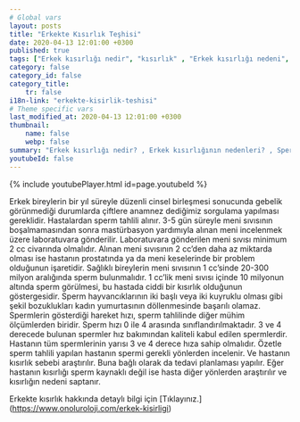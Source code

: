 ```yaml
---
# Global vars
layout: posts
title: "Erkekte Kısırlık Teşhisi"
date: 2020-04-13 12:01:00 +0300
published: true
tags: ["Erkek kısırlığı nedir", "kısırlık" , "Erkek kısırlığı nedeni", "kısırlık çözümü" , "kısırlık ameliyatı", "Sperm kaynaklı kısırlık", "Testis kaynaklı kısırlık", "Ejakülasyon kaynaklı kısırlık", "Kısırlık teşhisi", "Kısırlık Tedavisi", "tüp bebek" , "Sperm Bankası", "Tese Yöntemi", "Donör spermi", "erkekte kısırlık teşhisi" , "erkekte kısırlık tedavisi" , "kısırlık nedeni"]
category: false
category_id: false
category_title:
    tr: false
i18n-link: "erkekte-kisirlik-teshisi"
# Theme specific vars
last_modified_at: 2020-04-13 12:01:00 +0300
thumbnail:
    name: false
    webp: false
summary: "Erkek kısırlığı nedir? , Erkek kısırlığının nedenleri? , Sperm kaynaklı kısırlık? , Testis kaynaklı kısırlık? ,  Ejakülasyon kaynaklı kısırlık? , Kısırlık teşhisi? , Kısırlık Tedavisi?, Klasik yöntemler , Döllemeyi kolaylaştırıcı yöntemler , tüp bebek , Sperm Bankası , Tese Yöntemi , Donör spermi"
youtubeId: false
---
```

{% include youtubePlayer.html id=page.youtubeId %}




Erkek bireylerin bir yıl süreyle düzenli cinsel birleşmesi sonucunda gebelik görünmediği durumlarda çiftlere anamnez dediğimiz sorgulama yapılması gereklidir. Hastalardan sperm tahlili alınır. 3-5 gün süreyle meni sıvısının boşalmamasından sonra mastürbasyon yardımıyla alınan meni incelenmek üzere laboratuvara gönderilir. Laboratuvara gönderilen meni sıvısı minimum 2 cc civarında olmalıdır. Alınan meni sıvısının 2 cc’den daha az miktarda olması ise hastanın prostatında ya da meni keselerinde bir problem olduğunun işaretidir. Sağlıklı bireylerin meni sıvısının 1 cc’sinde 20-300 milyon aralığında sperm bulunmalıdır. 1 cc’lik meni sıvısı içinde 10 milyonun altında sperm görülmesi, bu hastada ciddi bir kısırlık olduğunun göstergesidir. Sperm hayvancıklarının iki başlı veya iki kuyruklu olması gibi şekil bozuklukları kadın yumurtasının döllenmesinde başarılı olamaz. Spermlerin gösterdiği hareket hızı, sperm tahlilinde diğer mühim ölçümlerden biridir. Sperm hızı 0 ile 4 arasında sınıflandırılmaktadır. 3 ve 4 derecede bulunan spermler hız bakımından kaliteli kabul edilen spermlerdir.  Hastanın tüm spermlerinin yarısı 3 ve 4 derece hıza sahip olmalıdır. Özetle sperm tahlili yapılan hastanın spermi gerekli yönlerden incelenir. Ve hastanın kısırlık sebebi araştırılır. Buna bağlı olarak da tedavi planlaması yapılır. Eğer hastanın kısırlığı sperm kaynaklı değil ise hasta diğer yönlerden araştırılır ve kısırlığın nedeni saptanır.


Erkekte kısırlık hakkında detaylı bilgi için [Tıklayınız.] (https://www.onoluroloji.com/erkek-kisirligi)
